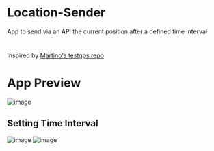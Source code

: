 # Location-Sender
App to send via an API the current position after a defined time interval
#
Inspired by [Martino's testgps repo](https://github.com/martinoyovo/testgps)

# App Preview
![image](https://user-images.githubusercontent.com/96789008/190550872-53da301b-8bdd-488d-b240-8234934806ef.png)

## Setting Time Interval
![image](https://user-images.githubusercontent.com/96789008/190551100-e80bcc91-a44c-4af8-813a-cf3c4b21550a.png)
![image](https://user-images.githubusercontent.com/96789008/190551032-d7a80214-8990-4e7f-b403-c546f7de3216.png)
